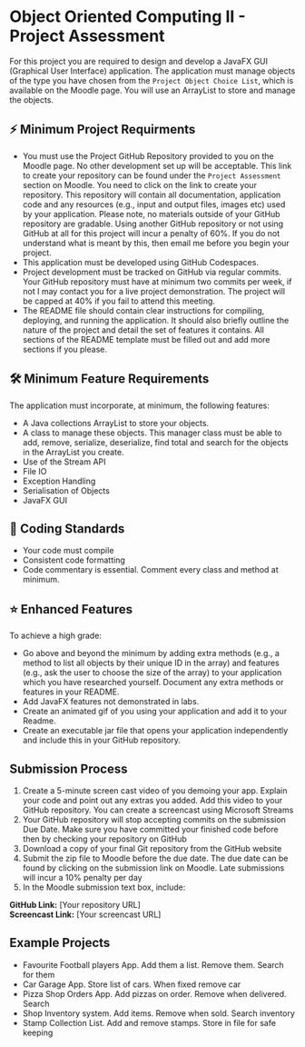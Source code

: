 # Object Oriented Computing II - Project Assessment
For this project you are required to design and develop a JavaFX GUI (Graphical User Interface) application. The application must manage objects of the type you have chosen from the `Project Object Choice List`, which is available on the Moodle page. You will use an ArrayList to store and manage the objects.

## ⚡ Minimum Project Requirments
- You must use the Project GitHub Repository provided to you on the Moodle page. No other development set up will be acceptable. This link to create your repository can be found under the `Project Assessment` section on Moodle. You need to click on the link to create your repository. This repository will contain all documentation, application code and any resources (e.g., input and output files, images etc) used by your application. Please note, no materials outside of your GitHub repository are gradable. Using another GitHub repository or not using GitHub at all for this project will incur a penalty of 60%. If you do not understand what is meant by this, then email me before you begin your project.
- This application must be developed using GitHub Codespaces.
- Project development must be tracked on GitHub via regular commits. Your GitHub repository must have at minimum two commits per week, if not I may contact you for a live project demonstration. The project will be capped at 40% if you fail to attend this meeting.    
- The README file should contain clear instructions for compiling, deploying, and running the application. It should also briefly outline the nature of the project and detail the set of features it contains. All sections of the README template must be filled out and add more sections if you please. 

## 🛠️ Minimum Feature Requirements
The application must incorporate, at minimum, the following features:
- A Java collections ArrayList to store your objects.
- A class to manage these objects. This manager class must be able to add, remove, serialize, deserialize, find total and search for the objects in the ArrayList you create.
- Use of the Stream API
- File IO
- Exception Handling
- Serialisation of Objects
- JavaFX GUI

## 📝 Coding Standards
- Your code must compile
- Consistent code formatting
- Code commentary is essential. Comment every class and method at minimum. 

## ⭐ Enhanced Features
To achieve a high grade:
- Go above and beyond the minimum by adding extra methods (e.g., a method to list all objects by their unique ID in the array) and features (e.g., ask the user to choose the size of the array) to your application which you have researched yourself. Document any extra methods or features in your README.
- Add JavaFX features not demonstrated in labs.
- Create an animated gif of you using your application and add it to your Readme.
- Create an executable jar file that opens your application independently and include this in your GitHub repository.

## Submission Process
1. Create a 5-minute screen cast video of you demoing your app. Explain your code and point out any extras you added. Add this video to your GitHub repository. You can create a screencast using Microsoft Streams
2. Your GitHub repository will stop accepting commits on the submission Due Date. Make sure you have committed your finished code before then by checking your repository on GitHub
3. Download a copy of your final Git repository from the GitHub website
4. Submit the zip file to Moodle before the due date. The due date can be found by clicking on the submission link on Moodle. Late submissions will incur a 10% penalty per day
5. In the Moodle submission text box, include:

**GitHub Link:** [Your repository URL]  
**Screencast Link:** [Your screencast URL]

## Example Projects

- Favourite Football players App. Add them a list. Remove them. Search for them
- Car Garage App. Store list of cars. When fixed remove car
- Pizza Shop Orders App. Add pizzas on order. Remove when delivered. Search
- Shop Inventory system. Add items. Remove when sold. Search inventory
- Stamp Collection List. Add and remove stamps. Store in file for safe keeping
